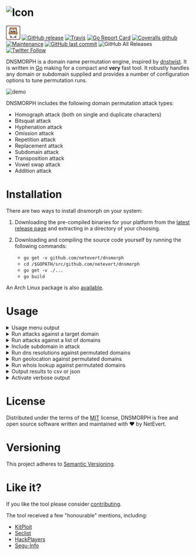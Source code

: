 ![Icon](https://github.com/netevert/dnsmorph/blob/master/docs/icon.png)
==================================================================
[![baby-gopher](https://raw.githubusercontent.com/drnic/babygopher-site/gh-pages/images/babygopher-logo-small.png)](http://www.babygopher.org)
[![GitHub release](https://img.shields.io/github/release/netevert/dnsmorph.svg?style=flat-square)](https://github.com/netevert/dnsmorph/releases)
[![Travis](https://img.shields.io/travis/netevert/dnsmorph.svg?style=flat-square)](https://travis-ci.org/netevert/dnsmorph)
[![Go Report Card](https://goreportcard.com/badge/github.com/netevert/dnsmorph?style=flat-square)](https://goreportcard.com/report/github.com/netevert/dnsmorph)
[![Coveralls github](https://img.shields.io/coveralls/github/netevert/dnsmorph.svg?style=flat-square)](https://coveralls.io/github/netevert/dnsmorph)
[![Maintenance](https://img.shields.io/maintenance/yes/2019.svg?style=flat-square)]()
[![GitHub last commit](https://img.shields.io/github/last-commit/errantbot/dnsmorph.svg?style=flat-square)](https://github.com/netevert/dnsmorph/commit/master)
![GitHub All Releases](https://img.shields.io/github/downloads/netevert/dnsmorph/total.svg?style=flat-square)
[![Twitter Follow](https://img.shields.io/twitter/follow/netevert.svg?style=social)](https://twitter.com/netevert)

DNSMORPH is a domain name permutation engine, inspired by [dnstwist](https://github.com/elceef/dnstwist). It is written in [Go](https://golang.org/) making for a compact and **very** fast tool. It robustly handles any domain or subdomain supplied and provides a number of configuration options to tune permutation runs. 

![demo](https://github.com/netevert/dnsmorph/blob/master/docs/demo.gif)

DNSMORPH includes the following domain permutation attack types:
- Homograph attack (both on single and duplicate characters)
- Bitsquat attack
- Hyphenation attack
- Omission attack
- Repetition attack
- Replacement attack
- Subdomain attack
- Transposition attack
- Vowel swap attack
- Addition attack

Installation
============
There are two ways to install dnsmorph on your system:

1. Downloading the pre-compiled binaries for your platform from the [latest release page](https://github.com/netevert/dnsmorph/releases) and extracting in a directory of your choosing.

2. Downloading and compiling the source code yourself by running the following commands:

    - ```go get -v github.com/netevert/dnsmorph```
    - `cd /$GOPATH/src/github.com/netevert/dnsmorph`
    - `go get -v ./...`
    - `go build`

An Arch Linux package is also [available](https://aur.archlinux.org/packages/dnsmorph/).

Usage
========
<details><summary>Usage menu output</summary>
<p>

    dnsmorph -d domain | -l domains_file [-girvuw] [-csv | -json]
      -csv
            output to csv
      -d string
            target domain
      -g    geolocate domain
      -i    include subdomain
      -json
            output to json
      -l string
            domain list filepath
      -r    resolve domain
      -u    update check
      -v    enable verbosity
      -w    whois lookup
</p>
</details>
<details><summary>Run attacks against a target domain</summary>
<p>

    ./dnsmorph -d amazon.com

![demo](https://github.com/netevert/dnsmorph/blob/master/docs/simple_permutation.gif)

</p>
</details>
<details><summary>Run attacks against a list of domains</summary>
<p>

    ./dnsmorph -l domains.txt

![demo](https://github.com/netevert/dnsmorph/blob/master/docs/list_permutation.gif)

</p>
</details>
<details><summary>Include subdomain in attack</summary>
<p>

    ./dnsmorph -d staging.amazon.com -i

![demo](https://github.com/netevert/dnsmorph/blob/master/docs/subdomain_permutation.gif)

</p>
</details>
<details><summary>Run dns resolutions against permutated domains</summary>
<p>

    ./dnsmorph -d amazon.com -r

![demo](https://github.com/netevert/dnsmorph/blob/master/docs/resolution.gif)

</p>
</details>
<details><summary>Run geolocation against permutated domains</summary>
<p>

    ./dnsmorph -d amazon.com -g

![demo](https://github.com/netevert/dnsmorph/blob/master/docs/geolocation.gif)

</p>
</details>
<details><summary>Run whois lookup against permutated domains</summary>
<p>

    ./dnsmorph -d amazon.com -w

![demo](https://github.com/netevert/dnsmorph/blob/master/docs/whois_lookup.gif)

</p>
</details>
<details><summary>Output results to csv or json</summary>
<p>

    ./dnsmorph -d amazon.com -r -g -csv
    ./dnsmorph -d amazon.com -r -g -json

![demo](https://github.com/netevert/dnsmorph/blob/master/docs/write_to_file.gif)

</p>
</details>
<details><summary>Activate verbose output</summary>
<p>

    ./dnsmorph -d staging.amazon.com -v

![demo](https://github.com/netevert/dnsmorph/blob/master/docs/verbose_output.gif)

</p>
</details>
<p></p>

License
=======

Distributed under the terms of the [MIT](http://www.linfo.org/mitlicense.html) license, DNSMORPH is free and open
source software written and maintained with ❤ by NetEvert.

Versioning
==========

This project adheres to [Semantic Versioning](https://semver.org/).

Like it?
=========
If you like the tool please consider [contributing](https://github.com/netevert/dnsmorph/blob/master/CONTRIBUTING.md).

The tool received a few "honourable" mentions, including:

- [KitPloit](https://www.kitploit.com/2018/05/dnsmorph-domain-name-permutation-engine.html)
- [Seclist](http://seclist.us/dnsmorph-is-a-domain-name-permutation-engine.html)
- [HackPlayers](https://www.hackplayers.com/2018/05/dnsmorph-permutacion-dominios.html)
- [Segu-Info](https://blog.segu-info.com.ar/2018/05/dnsmorph-herramienta-de-permutacion-de.html)
